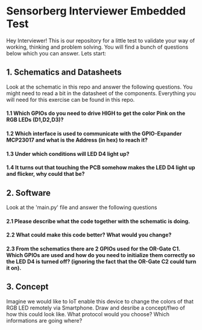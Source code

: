 # Sensorberg Interviewer Embedded Test
Hey Interviewer! This is our repository for a little test to validate your way of working, thinking and problem solving.
You will find a bunch of questions below which you can answer.
Lets start:

## 1. Schematics and Datasheets
Look at the schematic in this repo and answer the following questions. You might need to read a bit in the datasheet of the components.
Everything you will need for this exercise can be found in this repo.

#### 1.1 Which GPIOs do you need to drive HIGH to get the color Pink on the RGB LEDs (D1,D2,D3)?

#### 1.2 Which interface is used to communicate with the GPIO-Expander MCP23017 and what is the Address (in hex) to reach it?

#### 1.3 Under which conditions will LED D4 light up?

#### 1.4 It turns out that touching the PCB somehow makes the LED D4 light up and flicker, why could that be?

## 2. Software
Look at the 'main.py' file and answer the following questions

#### 2.1 Please describe what the code together with the schematic is doing.

#### 2.2 What could make this code better? What would you change?

#### 2.3 From the schematics there are 2 GPIOs used for the OR-Gate C1. Which GPIOs are used and how do you need to initialize them correctly so the LED D4 is turned off? (ignoring the fact that the OR-Gate C2 could turn it on). 

## 3. Concept
Imagine we would like to IoT enable this device to change the colors of that RGB LED remotely via Smartphone. Draw and desribe a concept/flwo of how this could look like. What protocol would you choose? Which informations are going where? 

